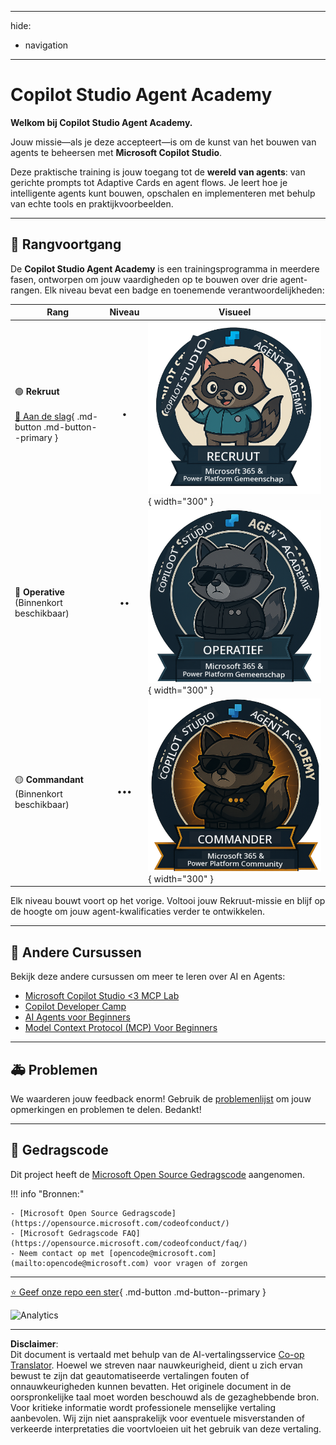 <!--
CO_OP_TRANSLATOR_METADATA:
{
  "original_hash": "15e57e059ce7689d602d7853187235cd",
  "translation_date": "2025-10-17T01:13:36+00:00",
  "source_file": "docs/index.md",
  "language_code": "nl"
}
-->
---
hide:
- navigation
---

# Copilot Studio Agent Academy

**Welkom bij Copilot Studio Agent Academy.**  

Jouw missie—als je deze accepteert—is om de kunst van het bouwen van agents te beheersen met **Microsoft Copilot Studio**.

Deze praktische training is jouw toegang tot de **wereld van agents**: van gerichte prompts tot Adaptive Cards en agent flows. Je leert hoe je intelligente agents kunt bouwen, opschalen en implementeren met behulp van echte tools en praktijkvoorbeelden.

---

## 🏅 Rangvoortgang

De **Copilot Studio Agent Academy** is een trainingsprogramma in meerdere fasen, ontworpen om jouw vaardigheden op te bouwen over drie agent-rangen. Elk niveau bevat een badge en toenemende verantwoordelijkheden:

| Rang             | Niveau | Visueel |
|------------------|:-----:|--------|
| 🟢 **Rekruut**</br></br>[🚀 Aan de slag](https://aka.ms/agent-academy-recruit){ .md-button .md-button--primary }     | •     | ![Rekruut Badge](../../../translated_images/mcs-agent-academy-recruit-badge.ae42fcac011188229cda7c92da096df498ae9d647b2f66c6edf16befbbcbb339.nl.png){ width="300" }     |
| 🔵 **Operative**</br>(Binnenkort beschikbaar)   | ••    | ![Operative Badge](../../../translated_images/mcs-agent-academy-operative-badge.1366e342a9b895d01f94429b640bca24ed169dbcb9dc099ba149b92825c7a0ac.nl.png){ width="300" } |
| 🟡 **Commandant**</br>(Binnenkort beschikbaar)    | •••   | ![Commandant Badge](../../../translated_images/mcs-agent-academy-commander-badge.a62ed6b9c3c9bf697286fbfd692b3dddc69a95d0d519b8776667a7bd50e2a183.nl.png){ width="300" } |

Elk niveau bouwt voort op het vorige. Voltooi jouw Rekruut-missie en blijf op de hoogte om jouw agent-kwalificaties verder te ontwikkelen.

---

## 🎒 Andere Cursussen

Bekijk deze andere cursussen om meer te leren over AI en Agents:

- [Microsoft Copilot Studio <3 MCP Lab](https://aka.ms/mcsmcplab)
- [Copilot Developer Camp](https://microsoft.github.io/copilot-camp/)
- [AI Agents voor Beginners](https://microsoft.github.io/ai-agents-for-beginners/)
- [Model Context Protocol (MCP) Voor Beginners](https://github.com/microsoft/mcp-for-beginners)

---

## 🚑 Problemen

We waarderen jouw feedback enorm! Gebruik de [problemenlijst](https://github.com/microsoft/agent-academy/issues) om jouw opmerkingen en problemen te delen. Bedankt!

---

## 📜 Gedragscode

Dit project heeft de [Microsoft Open Source Gedragscode](https://opensource.microsoft.com/codeofconduct/) aangenomen.

!!! info "Bronnen:"

    - [Microsoft Open Source Gedragscode](https://opensource.microsoft.com/codeofconduct/)
    - [Microsoft Gedragscode FAQ](https://opensource.microsoft.com/codeofconduct/faq/)
    - Neem contact op met [opencode@microsoft.com](mailto:opencode@microsoft.com) voor vragen of zorgen

---

[⭐️ Geef onze repo een ster](https://github.com/microsoft/agent-academy){ .md-button .md-button--primary }

<!-- markdownlint-disable-next-line MD033 -->
<img src="https://m365-visitor-stats.azurewebsites.net/agent-academy/index" alt="Analytics" />

---

**Disclaimer**:  
Dit document is vertaald met behulp van de AI-vertalingsservice [Co-op Translator](https://github.com/Azure/co-op-translator). Hoewel we streven naar nauwkeurigheid, dient u zich ervan bewust te zijn dat geautomatiseerde vertalingen fouten of onnauwkeurigheden kunnen bevatten. Het originele document in de oorspronkelijke taal moet worden beschouwd als de gezaghebbende bron. Voor kritieke informatie wordt professionele menselijke vertaling aanbevolen. Wij zijn niet aansprakelijk voor eventuele misverstanden of verkeerde interpretaties die voortvloeien uit het gebruik van deze vertaling.